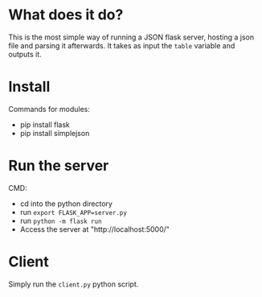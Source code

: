 # What does it do?
This is the most simple way of running a JSON flask server, hosting a json file and parsing it afterwards.
It takes as input the `table` variable and outputs it.

# Install
Commands for modules:
- pip install flask
- pip install simplejson

# Run the server
CMD:
- cd into the python directory
- run `export FLASK_APP=server.py`
- run `python -m flask run`
- Access the server at "http://localhost:5000/"

# Client 
Simply run the `client.py` python script.